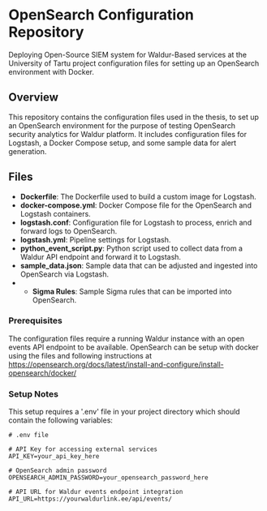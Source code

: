 # OpenSearch Configuration Repository
Deploying Open-Source SIEM system for Waldur-Based services at the University of Tartu project configuration files for setting up an OpenSearch environment with Docker. 

## Overview
This repository contains the configuration files used in the thesis, to set up an OpenSearch environment for the purpose of testing OpenSearch security analytics for Waldur platform. It includes configuration files for Logstash, a Docker Compose setup, and some sample data for alert generation.

## Files 
- **Dockerfile**: The Dockerfile used to build a custom image for Logstash.
- **docker-compose.yml**: Docker Compose file for the OpenSearch and Logstash containers.
- **logstash.conf**: Configuration file for Logstash to process, enrich and forward logs to OpenSearch.
- **logstash.yml**: Pipeline settings for Logstash.
- **python_event_script.py**: Python script used to collect data from a Waldur API endpoint and forward it to Logstash.
- **sample_data.json**: Sample data that can be adjusted and ingested into OpenSearch via Logstash.
- - **Sigma Rules**: Sample Sigma rules that can be imported into OpenSearch.

### Prerequisites

The configuration files require a running Waldur instance with an open events API endpoint to be available. OpenSearch can be setup with docker using the files and following instructions at https://opensearch.org/docs/latest/install-and-configure/install-opensearch/docker/ 

### Setup Notes

This setup requires a '.env' file in your project directory which should contain the following variables:

```env
# .env file

# API Key for accessing external services
API_KEY=your_api_key_here

# OpenSearch admin password
OPENSEARCH_ADMIN_PASSWORD=your_opensearch_password_here

# API URL for Waldur events endpoint integration
API_URL=https://yourwaldurlink.ee/api/events/
```
